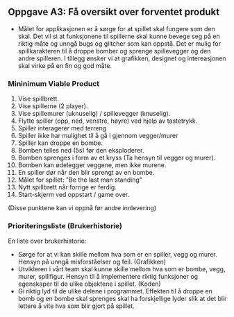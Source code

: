 ## Oppgave A3: Få oversikt over forventet produkt

* Målet for applikasjonen er å sørge for at spillet skal fungere som den skal. Det vil si at funksjonene til spillerne skal kunne bevege seg på en riktig måte og unngå bugs og glitcher som kan oppstå. Det er mulig for spillkarakteren til å droppe bomber og sprenge spillevegger og den andre spilleren. I tillegg ønsker vi at grafikken, designet og intereasjonen skal virke på en fin og god måte. 


### Mininimum Viable Product

1. Vise spillbrett.
2. Vise spillerne (2 player).
3. Vise spillemurer (uknuselig) / spillevegger (knuselig).
4. Flytte spiller (opp, ned, venstre, høyre) ved hjelp av tastetrykk.
5. Spiller interagerer med terreng
6. Spiller ikke har mulighet til å gå i gjennom vegger/murer
7. Spiller kan droppe en bombe.
8. Bomben telles ned (5s) før den eksploderer.
9. Bomben sprenges i form av et kryss (Ta hensyn til vegger og murer).
10. Bomben kan ødelegger veggene, men ikke murene.
11. En spiller dør når den blir sprengt av en bombe.
12. Målet for spillet: "Be the last man standing"
13. Nytt spillbrett når forrige er ferdig.
14. Start-skjerm ved oppstart / game over.

(Disse punktene kan vi oppnå før andre innlevering)

### Prioriteringsliste (Brukerhistorie)

En liste over brukerhistorie:
* Sørge for at vi kan skille mellom hva som er en spiller, vegg og murer. Hensyn på unngå misforståelser og feil. (Grafikken)
* Utvikleren i vårt team skal kunne skille mellom hva som er bombe, vegg, murer, spillfigur. Hensyn til å implementere riktig funksjoner og egenskaper til de ulike objektene i spillet. (Koden)
* Gi riktig lyd til de ulike delene i programmet. Effekten til å droppe en bomb og en bombe skal sprenges skal ha forskjellige lyder slik at det blir lettere å vite hva som blir gjort på spillet.

